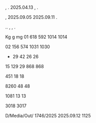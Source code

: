 , . 2025.04.13 , .

, 2025.09.05 2025.09.11 .

.. , , .

Kg g mg 01 618 592 1014 1014

02 156 574 1031 1030

- 29 42 26 26

15 129 29 868 868

451 18 18

8260 48 48

1081 13 13

3018 3017

D/Media/Out/ 1746/2025 2025.09.12 1125